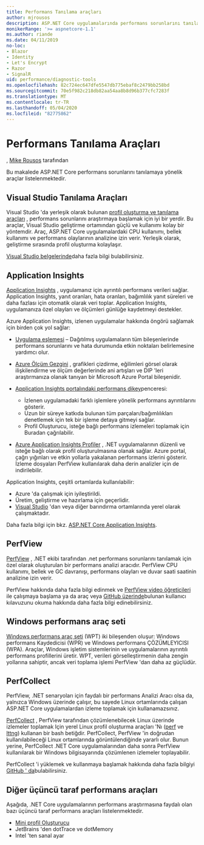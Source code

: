 ```yaml
---
title: Performans Tanılama araçları
author: mjrousos
description: ASP.NET Core uygulamalarında performans sorunlarını tanılamaya yönelik faydalı araçlar.
monikerRange: '>= aspnetcore-1.1'
ms.author: riande
ms.date: 04/11/2019
no-loc:
- Blazor
- Identity
- Let's Encrypt
- Razor
- SignalR
uid: performance/diagnostic-tools
ms.openlocfilehash: 82c724ec647dfe5547db775ebaf8c2479bb258bd
ms.sourcegitcommit: 70e5f982c218db82aa54aa8b8d96b377cfc7283f
ms.translationtype: MT
ms.contentlocale: tr-TR
ms.lasthandoff: 05/04/2020
ms.locfileid: "82775862"
---
```

# <a name="performance-diagnostic-tools"></a>Performans Tanılama Araçları

, [Mike Rousos](https://github.com/mjrousos) tarafından

Bu makalede ASP.NET Core performans sorunlarını tanılamaya yönelik araçlar listelenmektedir.

## <a name="visual-studio-diagnostic-tools"></a>Visual Studio Tanılama Araçları

Visual Studio 'da yerleşik olarak bulunan [profil oluşturma ve tanılama araçları](/visualstudio/profiling) , performans sorunlarını araştırmaya başlamak için iyi bir yerdir. Bu araçlar, Visual Studio geliştirme ortamından güçlü ve kullanımı kolay bir yöntemdir. Araç, ASP.NET Core uygulamalardaki CPU kullanımı, bellek kullanımı ve performans olaylarının analizine izin verir. Yerleşik olarak, geliştirme sırasında profil oluşturma kolaylaşır.

[Visual Studio belgelerinde](/visualstudio/profiling/profiling-overview)daha fazla bilgi bulabilirsiniz.

## <a name="application-insights"></a>Application Insights

[Application Insights](/azure/application-insights/app-insights-overview) , uygulamanız için ayrıntılı performans verileri sağlar. Application Insights, yanıt oranları, hata oranları, bağımlılık yanıt süreleri ve daha fazlası için otomatik olarak veri toplar. Application Insights, uygulamanıza özel olayları ve ölçümleri günlüğe kaydetmeyi destekler.

Azure Application Insights, izlenen uygulamalar hakkında öngörü sağlamak için birden çok yol sağlar:

- [Uygulama eşlemesi](/azure/application-insights/app-insights-app-map) – Dağıtılmış uygulamaların tüm bileşenlerinde performans sorunlarını ve hata durumunda etkin noktaları belirlemesine yardımcı olur.
- [Azure Ölçüm Gezgini](/azure/azure-monitor/platform/metrics-getting-started) , grafikleri çizdirme, eğilimleri görsel olarak ilişkilendirme ve ölçüm değerlerinde ani artışları ve DIP 'leri araştırmanıza olanak tanıyan bir Microsoft Azure Portal bileşenidir.
- [Application Insights portalındaki performans dikey](/azure/application-insights/app-insights-tutorial-performance)penceresi:

  - İzlenen uygulamadaki farklı işlemlere yönelik performans ayrıntılarını gösterir.
  - Uzun bir süreye katkıda bulunan tüm parçaları/bağımlılıkları denetlemek için tek bir işleme detaya gitmeyi sağlar.
  - Profil Oluşturucu, isteğe bağlı performans izlemeleri toplamak için Buradan çağrılabilir.

- [Azure Application Insights Profiler](/azure/azure-monitor/app/profiler) , .NET uygulamalarının düzenli ve isteğe bağlı olarak profil oluşturulmasına olanak sağlar.  Azure portal, çağrı yığınları ve etkin yollarla yakalanan performans izlerini gösterir. İzleme dosyaları PerfView kullanılarak daha derin analizler için de indirilebilir.

Application Insights, çeşitli ortamlarda kullanılabilir:

- Azure 'da çalışmak için iyileştirildi.
- Üretim, geliştirme ve hazırlama için geçerlidir.
- [Visual Studio](/azure/application-insights/app-insights-visual-studio) 'dan veya diğer barındırma ortamlarında yerel olarak çalışmaktadır.

Daha fazla bilgi için bkz. [ASP.NET Core Application Insights](/azure/application-insights/app-insights-asp-net-core).

## <a name="perfview"></a>PerfView

[PerfView](https://github.com/Microsoft/perfview) , .NET ekibi tarafından .net performans sorunlarını tanılamak için özel olarak oluşturulan bir performans analizi aracıdır. PerfView CPU kullanımı, bellek ve GC davranışı, performans olayları ve duvar saati saatinin analizine izin verir.

PerfView hakkında daha fazla bilgi edinmek ve [PerfView video öğreticileri](https://channel9.msdn.com/Series/PerfView-Tutorial) ile çalışmaya başlama ya da araç veya [GitHub üzerinde](https://github.com/Microsoft/perfview)bulunan kullanıcı kılavuzunu okuma hakkında daha fazla bilgi edinebilirsiniz.

## <a name="windows-performance-toolkit"></a>Windows performans araç seti

[Windows performans araç seti](/windows-hardware/test/wpt/) (WPT) iki bileşenden oluşur: Windows performans Kaydedicisi (WPR) ve Windows performans ÇÖZÜMLEYICISI (WPA). Araçlar, Windows işletim sistemlerinin ve uygulamalarının ayrıntılı performans profillerini üretir. WPT, verileri görselleştirmenin daha zengin yollarına sahiptir, ancak veri toplama işlemi PerfView 'dan daha az güçlüdür.

## <a name="perfcollect"></a>PerfCollect

PerfView, .NET senaryoları için faydalı bir performans Analizi Aracı olsa da, yalnızca Windows üzerinde çalışır, bu sayede Linux ortamlarında çalışan ASP.NET Core uygulamalardan izleme toplamak için kullanamazsınız.

[PerfCollect](https://github.com/dotnet/coreclr/blob/master/Documentation/project-docs/linux-performance-tracing.md) , PerfView tarafından çözümlenebilecek Linux üzerinde izlemeler toplamak Için yerel Linux profil oluşturma araçları 'Nı ([perf](https://perf.wiki.kernel.org/index.php/Main_Page) ve [lttng](https://lttng.org/)) kullanan bir bash betiğdir. PerfCollect, PerfView 'in doğrudan kullanılabileceği Linux ortamlarında görüntülendiğinde yararlı olur. Bunun yerine, PerfCollect .NET Core uygulamalarından daha sonra PerfView kullanılarak bir Windows bilgisayarında çözümlenen izlemeler toplayabilir.

PerfCollect 'i yüklemek ve kullanmaya başlamak hakkında daha fazla bilgiyi [GitHub ' da](https://github.com/dotnet/coreclr/blob/master/Documentation/project-docs/linux-performance-tracing.md)bulabilirsiniz.

## <a name="other-third-party-performance-tools"></a>Diğer üçüncü taraf performans araçları

Aşağıda, .NET Core uygulamalarının performans araştırmasına faydalı olan bazı üçüncü taraf performans araçları listelenmektedir.

- [Mini profil Oluşturucu](https://miniprofiler.com/)
- JetBrains 'den dotTrace ve dotMemory
- Intel 'ten sanal ayar

